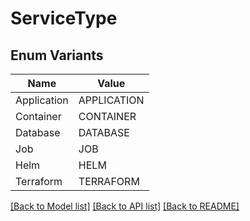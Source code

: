 # ServiceType

## Enum Variants

| Name | Value |
|---- | -----|
| Application | APPLICATION |
| Container | CONTAINER |
| Database | DATABASE |
| Job | JOB |
| Helm | HELM |
| Terraform | TERRAFORM |


[[Back to Model list]](../README.md#documentation-for-models) [[Back to API list]](../README.md#documentation-for-api-endpoints) [[Back to README]](../README.md)


